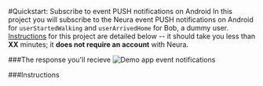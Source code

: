 
#Quickstart: Subscribe to event PUSH notifications on Android
In this project you will subscribe to the Neura event PUSH notifications on Android for `userStartedWalking` and `userArrivedHome` for Bob, a dummy user.  [Instructions](https://github.com/NeuraLabs/Neura_documentation/blob/master/text/quickstartPush.md#instructions) for this project are detailed below -- it should take you less than **XX** minutes; it **does not require an account** with Neura.

###The response you'll recieve
![Demo app event notifications](https://github.com/NeuraLabs/Neura_documentation/blob/master/resources/demoEventNotification.png)


###Instructions


